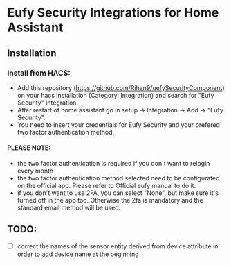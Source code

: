 # Eufy Security Integrations for Home Assistant

## Installation

### Install from HACS:

- Add this repository (https://github.com/Rihan9/uefySecurityComponent) on your hacs installation (Category: Integration) and search for "Eufy Security" integration.
- After restart of home assistant go in setup -> Integration -> Add -> "Eufy Security".
- You need to insert your credentials for Eufy Security and your prefered two factor authentication method. 

#### PLEASE NOTE: 
- the two factor authentication is required if you don't want to relogin every month
- the two factor authentication method selected need to be configurated on the official app. Please refer to Official eufy manual to do it.
- if you don't want to use 2FA, you can select "None", but make sure it's turned off in the app too. Otherwise the 2fa is mandatory and the standard email method will be used.


## TODO:
- [ ] correct the names of the sensor entity derived from device attribute in order to add device name at the beginning 
